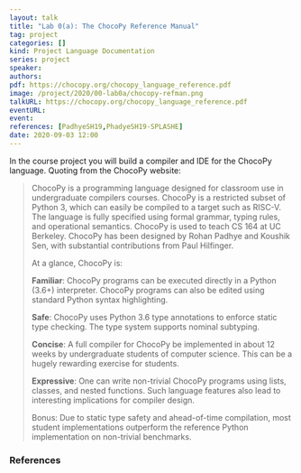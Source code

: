 ```yaml
---
layout: talk
title: "Lab 0(a): The ChocoPy Reference Manual"
tag: project
categories: []
kind: Project Language Documentation
series: project
speaker:
authors:
pdf: https://chocopy.org/chocopy_language_reference.pdf
image: /project/2020/00-lab0a/chocopy-refman.png
talkURL: https://chocopy.org/chocopy_language_reference.pdf
eventURL:
event:
references: [PadhyeSH19,PhadyeSH19-SPLASHE]
date: 2020-09-03 12:00
---
```


In the course project you will build a compiler and IDE for the ChocoPy language. Quoting from the ChocoPy website:

> ChocoPy is a programming language designed for classroom use in undergraduate compilers courses. ChocoPy is a restricted subset of Python 3, which can easily be compiled to a target such as RISC-V. The language is fully specified using formal grammar, typing rules, and operational semantics. ChocoPy is used to teach CS 164 at UC Berkeley. ChocoPy has been designed by Rohan Padhye and Koushik Sen, with substantial contributions from Paul Hilfinger.
>
> At a glance, ChocoPy is:
>
> **Familiar**: ChocoPy programs can be executed directly in a Python (3.6+) interpreter. ChocoPy programs can also be edited using standard Python syntax highlighting.
>
> **Safe**: ChocoPy uses Python 3.6 type annotations to enforce static type checking. The type system supports nominal subtyping.
>
> **Concise**: A full compiler for ChocoPy be implemented in about 12 weeks by undergraduate students of computer science. This can be a hugely rewarding exercise for students.
>
> **Expressive**: One can write non-trivial ChocoPy programs using lists, classes, and nested functions. Such language features also lead to interesting implications for compiler design.
>
> Bonus: Due to static type safety and ahead-of-time compilation, most student implementations outperform the reference Python implementation on non-trivial benchmarks.

### References
